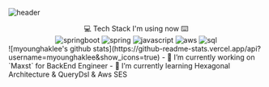 ![header](https://capsule-render.vercel.app/api?type=wave&color=auto&height=300&section=header&text=Hakkyoung%20Info&fontSize=90)

<center> 💻 Tech Stack I'm using now ⌨️ </center>
<center>
<img alt="springboot" src ="https://img.shields.io/badge/SpringBoot-236DB33F.svg?&style=for-the-badge&logo=SpringBoot&logoColor=white"/>
<img alt="spring" src ="https://img.shields.io/badge/Spring-236DB33F.svg?&style=for-the-badge&logo=Spring&logoColor=Black"/>
<img alt="javascript" src ="https://img.shields.io/badge/JavaScript-F7DF1E.svg?&style=for-the-badge&logo=javascript&logoColor=white"/>
<img alt="aws" src ="https://img.shields.io/badge/Amazon Aws-232F3E.svg?&style=for-the-badge&logo=Amazon&logoColor=white"/>
<img alt="sql" src ="https://img.shields.io/badge/MySQL-4479A1.svg?&style=for-the-badge&logo=MySQL&logoColor=white"/>
</center>
![myounghaklee's github stats](https://github-readme-stats.vercel.app/api?username=myounghaklee&show_icons=true)
- 🔭 I’m currently working on `Maxst` for BackEnd Engineer
- 🌱 I’m currently learning Hexagonal Architecture & QueryDsl & Aws SES


